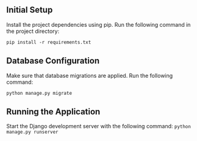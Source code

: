 
## Initial Setup
Install the project dependencies using pip. Run the following command in the project directory:

``
pip install -r requirements.txt
``
## Database Configuration
Make sure that database migrations are applied. Run the following command:

``
python manage.py migrate
``
## Running the Application
Start the Django development server with the following command:
``
python manage.py runserver
``
